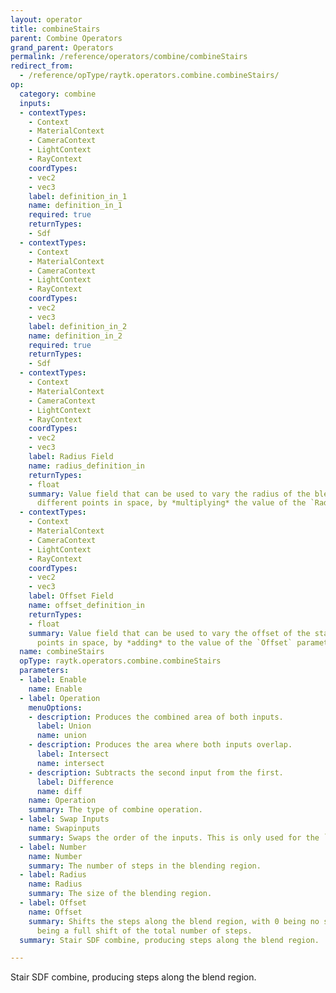 ```yaml
---
layout: operator
title: combineStairs
parent: Combine Operators
grand_parent: Operators
permalink: /reference/operators/combine/combineStairs
redirect_from:
  - /reference/opType/raytk.operators.combine.combineStairs/
op:
  category: combine
  inputs:
  - contextTypes:
    - Context
    - MaterialContext
    - CameraContext
    - LightContext
    - RayContext
    coordTypes:
    - vec2
    - vec3
    label: definition_in_1
    name: definition_in_1
    required: true
    returnTypes:
    - Sdf
  - contextTypes:
    - Context
    - MaterialContext
    - CameraContext
    - LightContext
    - RayContext
    coordTypes:
    - vec2
    - vec3
    label: definition_in_2
    name: definition_in_2
    required: true
    returnTypes:
    - Sdf
  - contextTypes:
    - Context
    - MaterialContext
    - CameraContext
    - LightContext
    - RayContext
    coordTypes:
    - vec2
    - vec3
    label: Radius Field
    name: radius_definition_in
    returnTypes:
    - float
    summary: Value field that can be used to vary the radius of the blend region at
      different points in space, by *multiplying* the value of the `Radius` parameter.
  - contextTypes:
    - Context
    - MaterialContext
    - CameraContext
    - LightContext
    - RayContext
    coordTypes:
    - vec2
    - vec3
    label: Offset Field
    name: offset_definition_in
    returnTypes:
    - float
    summary: Value field that can be used to vary the offset of the stairs at different
      points in space, by *adding* to the value of the `Offset` parameter.
  name: combineStairs
  opType: raytk.operators.combine.combineStairs
  parameters:
  - label: Enable
    name: Enable
  - label: Operation
    menuOptions:
    - description: Produces the combined area of both inputs.
      label: Union
      name: union
    - description: Produces the area where both inputs overlap.
      label: Intersect
      name: intersect
    - description: Subtracts the second input from the first.
      label: Difference
      name: diff
    name: Operation
    summary: The type of combine operation.
  - label: Swap Inputs
    name: Swapinputs
    summary: Swaps the order of the inputs. This is only used for the `diff` mode.
  - label: Number
    name: Number
    summary: The number of steps in the blending region.
  - label: Radius
    name: Radius
    summary: The size of the blending region.
  - label: Offset
    name: Offset
    summary: Shifts the steps along the blend region, with 0 being no shift, and 1
      being a full shift of the total number of steps.
  summary: Stair SDF combine, producing steps along the blend region.

---
```



Stair SDF combine, producing steps along the blend region.